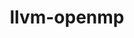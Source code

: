 ---
title: "llvm-openmp"
layout: cache
categories: [package, develop]
meta: {"compilers": ["apple-clang@16.0.0"], "num_specs": 11, "num_specs_by_stack": {"ml-darwin-aarch64-mps": 11, "root": 11}, "oss": ["sequoia"], "platforms": ["darwin"], "stacks": ["ml-darwin-aarch64-mps", "root"], "targets": ["aarch64"], "versions": ["18.1.0"]}
spec_details: [{"compiler": "apple-clang@16.0.0", "hash": "3cpxio6jsnsoyvss7uzgoelrfhugxwh3", "os": "sequoia", "platform": "darwin", "size": "-", "stacks": ["ml-darwin-aarch64-mps", "root"], "target": "aarch64", "variants": ["build_system=cmake", "build_type=Release", "generator=make", "~ipo", "+multicompat"], "versions": ["18.1.0"]}, {"compiler": "apple-clang@16.0.0", "hash": "3pa5liereqq2h3yiqdqevn25vshrjd5m", "os": "sequoia", "platform": "darwin", "size": "-", "stacks": ["ml-darwin-aarch64-mps", "root"], "target": "aarch64", "variants": ["build_system=cmake", "build_type=Release", "generator=make", "~ipo", "+multicompat"], "versions": ["18.1.0"]}, {"compiler": "apple-clang@16.0.0", "hash": "3z7xo7kg7ydv6pkpbcmuinhtqeprtpbz", "os": "sequoia", "platform": "darwin", "size": "-", "stacks": ["ml-darwin-aarch64-mps", "root"], "target": "aarch64", "variants": ["build_system=cmake", "build_type=Release", "generator=make", "~ipo", "+multicompat"], "versions": ["18.1.0"]}, {"compiler": "apple-clang@16.0.0", "hash": "efl6jlgmdmgnw7rsaefneirbjpajf5jf", "os": "sequoia", "platform": "darwin", "size": "-", "stacks": ["ml-darwin-aarch64-mps", "root"], "target": "aarch64", "variants": ["build_system=cmake", "build_type=Release", "generator=make", "~ipo", "+multicompat"], "versions": ["18.1.0"]}, {"compiler": "apple-clang@16.0.0", "hash": "g6qnnptwmzykntkbqeezmegp3vbtmb7h", "os": "sequoia", "platform": "darwin", "size": "-", "stacks": ["ml-darwin-aarch64-mps", "root"], "target": "aarch64", "variants": ["build_system=cmake", "build_type=Release", "generator=make", "~ipo", "+multicompat"], "versions": ["18.1.0"]}, {"compiler": "apple-clang@16.0.0", "hash": "hdu6c2nur3qau7nnvjzgece4igicn2k7", "os": "sequoia", "platform": "darwin", "size": "-", "stacks": ["ml-darwin-aarch64-mps", "root"], "target": "aarch64", "variants": ["build_system=cmake", "build_type=Release", "generator=make", "~ipo", "+multicompat"], "versions": ["18.1.0"]}, {"compiler": "apple-clang@16.0.0", "hash": "izb4ytczkax7sv5am34dpkblnh7hx53d", "os": "sequoia", "platform": "darwin", "size": "-", "stacks": ["ml-darwin-aarch64-mps", "root"], "target": "aarch64", "variants": ["build_system=cmake", "build_type=Release", "generator=make", "~ipo", "+multicompat"], "versions": ["18.1.0"]}, {"compiler": "apple-clang@16.0.0", "hash": "murbcz6pdxahm6ribio4kfjlm43r44vf", "os": "sequoia", "platform": "darwin", "size": "-", "stacks": ["ml-darwin-aarch64-mps", "root"], "target": "aarch64", "variants": ["build_system=cmake", "build_type=Release", "generator=make", "~ipo", "+multicompat"], "versions": ["18.1.0"]}, {"compiler": "apple-clang@16.0.0", "hash": "rj5pp7k727uz2ocau2f2xnopsuntxylc", "os": "sequoia", "platform": "darwin", "size": "-", "stacks": ["ml-darwin-aarch64-mps", "root"], "target": "aarch64", "variants": ["build_system=cmake", "build_type=Release", "generator=make", "~ipo", "+multicompat"], "versions": ["18.1.0"]}, {"compiler": "apple-clang@16.0.0", "hash": "y25lm7pxy3fkyxm4d4yfieezykghmxzn", "os": "sequoia", "platform": "darwin", "size": "-", "stacks": ["ml-darwin-aarch64-mps", "root"], "target": "aarch64", "variants": ["build_system=cmake", "build_type=Release", "generator=make", "~ipo", "+multicompat"], "versions": ["18.1.0"]}, {"compiler": "apple-clang@16.0.0", "hash": "zyeb2tsjqekamlvmgmweiz5num3u5b5b", "os": "sequoia", "platform": "darwin", "size": "-", "stacks": ["ml-darwin-aarch64-mps", "root"], "target": "aarch64", "variants": ["build_system=cmake", "build_type=Release", "generator=make", "~ipo", "+multicompat"], "versions": ["18.1.0"]}]
---